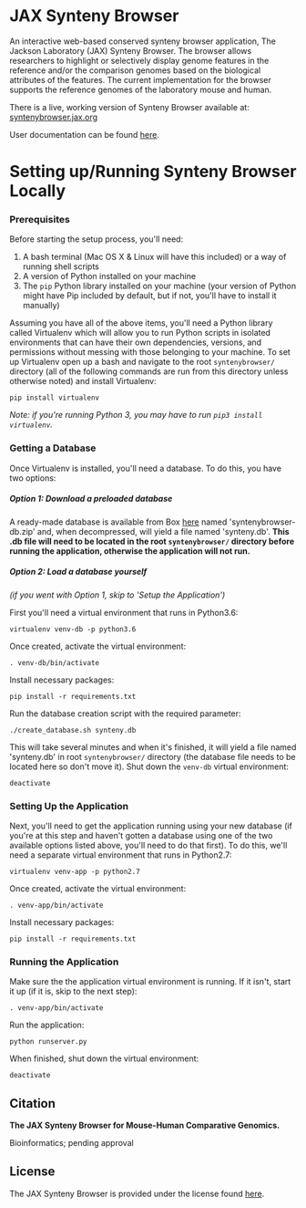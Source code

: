 # JAX Synteny Browser
An interactive web-based conserved synteny browser application, The Jackson Laboratory (JAX) Synteny Browser. The browser 
allows researchers to highlight or selectively display genome features in the reference and/or the comparison genomes 
based on the biological attributes of the features. The current implementation for the browser supports the reference 
genomes of the laboratory mouse and human.

There is a live, working version of Synteny Browser available at: [syntenybrowser.jax.org](http://syntenybrowser.jax.org/) 

User documentation can be found [here](http://syntenybrowser.jax.org/static/docs/SB-UserManual_v1.pdf).

# Setting up/Running Synteny Browser Locally
### Prerequisites
Before starting the setup process, you'll need:

1. A bash terminal (Mac OS X & Linux will have this included) or a way of running shell scripts
2. A version of Python installed on your machine
3. The `pip` Python library installed on your machine (your version of Python might have Pip included by default, but if
not, you'll have to install it manually)

Assuming you have all of the above items, you'll need a Python library called Virtualenv which will allow you to run
Python scripts in isolated environments that can have their own dependencies, versions, and permissions without messing
with those belonging to your machine. To set up Virtualenv open up a bash and navigate to the root `syntenybrowser/`
directory (all of the following commands are run from this directory unless otherwise noted) and install Virtualenv:

    pip install virtualenv
    
*Note: if you're running Python 3, you may have to run `pip3 install virtualenv`.*


### Getting a Database
Once Virtualenv is installed, you'll need a database. To do this, you have two options:

##### Option 1: Download a preloaded database
A ready-made database is available from Box [here](https://thejacksonlaboratory.box.com/s/i7ru2r9mx2dmzx5m0mbb5w80l6ovd6az)
named 'syntenybrowser-db.zip' and, when decompressed, will yield a file named 'synteny.db'. **This .db file will need to be
located in the root `syntenybrowser/` directory before running the application, otherwise the application will not run.**

##### Option 2: Load a database yourself
*(if you went with Option 1, skip to 'Setup the Application')*

First you'll need a virtual environment that runs in Python3.6:

    virtualenv venv-db -p python3.6

Once created, activate the virtual environment:

    . venv-db/bin/activate

Install necessary packages:

    pip install -r requirements.txt

Run the database creation script with the required parameter:

    ./create_database.sh synteny.db

This will take several minutes and when it's finished, it will yield a file named 'synteny.db' in root `syntenybrowser/`
directory (the database file needs to be located here so don't move it). Shut down the `venv-db` virtual environment:

    deactivate


### Setting Up the Application
Next, you'll need to get the application running using your new database (if you're at this step and haven't gotten a
database using one of the two available options listed above, you'll need to do that first). To do this, we'll need a
separate virtual environment that runs in Python2.7:

    virtualenv venv-app -p python2.7
    
Once created, activate the virtual environment:

    . venv-app/bin/activate
    
Install necessary packages:
    
    pip install -r requirements.txt


### Running the Application
Make sure the the application virtual environment is running. If it isn't, start it up (if it is, skip to the next step):

    . venv-app/bin/activate

Run the application:

    python runserver.py

When finished, shut down the virtual environment:

    deactivate


## Citation
**The JAX Synteny Browser for Mouse-Human Comparative Genomics.**

Bioinformatics; pending approval

## License
The JAX Synteny Browser is provided under the license found [here](LICENSE.md).
